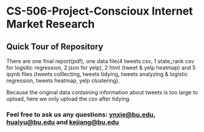# CS-506-Project-Conscioux Internet Market Research
## Quick Tour of Repository
There are one final report(pdf), one data file(4 tweets csv, 1 state_rank csv for logsitic regression, 2 json for yelp), 2 html (tweet & yelp heatmap) and 5 ipynb files (tweets colllecting, tweets tidying, tweets analyzing & logistic regression, tweets heatmap, yelp clustering).

Because the original data containing information about tweets is too large to upload, here we only upload the csv after tidying.
### Feel free to ask us any questions: ynxie@bu.edu, huaiyu@bu.edu and kejiang@bu.edu
